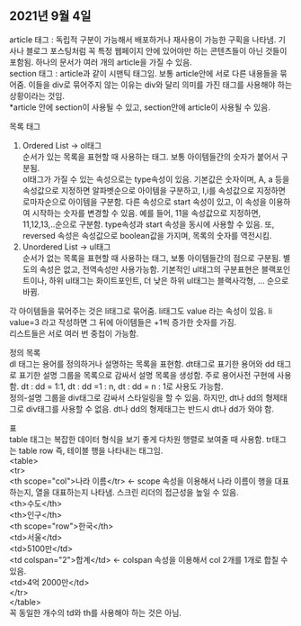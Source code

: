 ## 2021년 9월 4일
 article 태그 : 독립적 구분이 가능해서 배포하거나 재사용이 가능한 구획을 나타냄. 기사나 블로그 포스팅처럼 꼭 특정 웹페이지 안에 있어야만 하는 콘텐츠들이 아닌 것들이 포함됨. 하나의 문서가 여러 개의 article을 가질 수 있음. <br>
section 태그 : article과 같이 시맨틱 태그임. 보통 article안에 서로 다른 내용들을 묶어줌. 이들을 div로 묶어주지 않는 이유는 div와 달리 의미를 가진 태그를 사용해야 하는 상황이라는 것임. <br>
*article 안에 section이 사용될 수 있고, section안에 article이 사용될 수 있음.<br>

목록 태그 <br>
1. Ordered List -> ol태그<br>
순서가 있는 목록을 표현할 때 사용하는 태그. 보통 아이템들간의 숫자가 붙어서 구분됨. <br>
ol태그가 가질 수 있는 속성으로는 type속성이 있음. 기본값은 숫자이며, A, a 등을 속성값으로 지정하면 알파벳순으로 아이템을 구분하고,  I,i를 속성값으로 지정하면 로마자순으로 아이템을 구분함. 다른 속성으로 start 속성이 있고, 이 속성을 이용하여 시작하는 숫자를 변경할 수 있음. 예를 들어, 11을 속성값으로 지정하면, 11,12,13,..순으로 구분함. type속성과 start 속성을 동시에 사용할 수 있음. 또, reversed 속성은 속성값으로 boolean값을 가지며, 목록의 숫자를 역전시킴.<br>
2. Unordered List -> ul태그<br>
순서가 없는 목록을 표현할 때 사용하는 태그, 보통 아이템들간의 점으로 구분됨. 별도의 속성은 없고, 전역속성만 사용가능함. 기본적인 ul태그의 구분표현은 블랙포인트이나, 하위 ul태그는 화이트포인트, 더 낮은 하위 ul태그는 블랙사각형, ... 순으로 바뀜. <br>

각 아이템들을 묶어주는 것은 li태그로 묶어줌. li태그도 value 라는 속성이 있음. li value=3 라고 작성하면 그 뒤에 아이템들은 +1씩 증가한 숫자를 가짐.<br>
리스트들은 서로 여러 번 중첩이 가능함. 

정의 목록 <br>
dl 태그는 용어를 정의하거나 설명하는 목록을 표현함. dt태그로 표기한 용어와 dd 태그로 표기한 설명 그룹을 목록으로 감싸서 설명 목록을 생성함. 주로 용어사전 구현에 사용함. dt : dd = 1:1, dt : dd =1 : n, dt : dd = n : 1로 사용도 가능함. <br>
정의-설명 그룹을 div태그로 감싸서 스타일링을 할 수 있음. 하지만, dt나 dd의 형제태그로 div태그를 사용할 수 없음. dt나 dd의 형제태그는 반드시 dt나 dd가 와야 함. 

표<br>
table 태그는 복잡한 데이터 형식을 보기 좋게 다차원 행렬로 보여줄 때 사용함. tr태그는 table row 즉, 테이블 행을 나타내는 태그임. <br>
\<table><br>
        \<tr><br>
           \<th scope="col">나라 이름\</tr> <- scope 속성을 이용해서 나라 이름이 행을 대표하는지, 열을 대표하는지 나타냄. 스크린 리더의 접근성을 높일 수 있음.<br>
            \<th>수도\</th><br>
            \<th>인구\</th><br>
            \<th scope="row">한국\</th> <br>
            \<td>서울\</td><br>
            \<td>5100만\</td><br>
            \<td colspan="2">합계\</td> <- colspan 속성을 이용해서 col 2개를 1개로 합칠 수 있음. <br>
            \<td>4억 2000만\</td><br>
            \</tr><br>
\</table><br>
꼭 동일한 개수의 td와 th를 사용해야 하는 것은 아님. 
